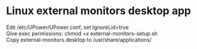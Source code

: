 # Linux external monitors desktop app

Edit /etc/UPower/UPower.conf, set IgnoreLid=true  
Give exec permissions: chmod +x external-monitors-setup.sh  
Copy external-monitors.desktop to /usr/share/applications/
